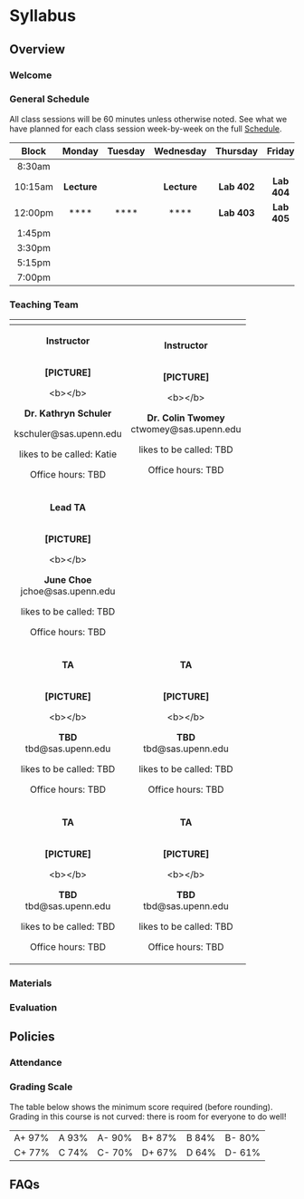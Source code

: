 # Syllabus

## Overview

### Welcome



### General Schedule

All class sessions will be 60 minutes unless otherwise noted. See what we have planned for each class session week-by-week on the full [Schedule](schedule.md).

| Block | Monday | Tuesday | Wednesday | Thursday | Friday |
| :---: | :---: | :---: | :---: | :---: | :---: |
| 8:30am |  |  |  |  |  |
| 10:15am | **Lecture**  |  | **Lecture** | **Lab 402** | **Lab 404** |
| 12:00pm | \*\*\*\* | \*\*\*\* | \*\*\*\* | **Lab 403** | **Lab 405** |
| 1:45pm |  |  |  |  |  |
| 3:30pm |  |  |  |  |  |
| 5:15pm |  |  |  |  |  |
| 7:00pm |  |  |  |  |  |

### Teaching Team

<table>
  <thead>
    <tr>
      <th style="text-align:center"></th>
      <th style="text-align:center"></th>
    </tr>
  </thead>
  <tbody>
    <tr>
      <td style="text-align:center">
        <p><b>Instructor</b>
        </p>
        <p><b><br />[PICTURE]</b>
        </p>
        <p>&lt;b&gt;&lt;/b&gt;</p>
        <p><b>Dr. Kathryn Schuler</b>
        </p>
        <p>kschuler@sas.upenn.edu
          <br />
        </p>
        <p>likes to be called: Katie</p>
        <p>Office hours: TBD</p>
      </td>
      <td style="text-align:center">
        <p><b>Instructor</b>
        </p>
        <p><b><br />[PICTURE]</b>
        </p>
        <p>&lt;b&gt;&lt;/b&gt;</p>
        <p><b>Dr. Colin Twomey<br /></b>ctwomey@sas.upenn.edu
          <br />
        </p>
        <p>likes to be called: TBD</p>
        <p>Office hours: TBD</p>
      </td>
    </tr>
    <tr>
      <td style="text-align:center">
        <p><b>Lead TA</b>
        </p>
        <p><b><br />[PICTURE]</b>
        </p>
        <p>&lt;b&gt;&lt;/b&gt;</p>
        <p><b>June Choe<br /></b>jchoe@sas.upenn.edu
          <br />
        </p>
        <p>likes to be called: TBD</p>
        <p>Office hours: TBD</p>
      </td>
      <td style="text-align:center"></td>
    </tr>
    <tr>
      <td style="text-align:center">
        <p><b>TA</b>
        </p>
        <p><b><br />[PICTURE]</b>
        </p>
        <p>&lt;b&gt;&lt;/b&gt;</p>
        <p><b>TBD<br /></b>tbd@sas.upenn.edu
          <br />
        </p>
        <p>likes to be called: TBD</p>
        <p>Office hours: TBD</p>
      </td>
      <td style="text-align:center">
        <p><b>TA</b>
        </p>
        <p><b><br />[PICTURE]</b>
        </p>
        <p>&lt;b&gt;&lt;/b&gt;</p>
        <p><b>TBD<br /></b>tbd@sas.upenn.edu
          <br />
        </p>
        <p>likes to be called: TBD</p>
        <p>Office hours: TBD</p>
      </td>
    </tr>
    <tr>
      <td style="text-align:center">
        <p><b>TA</b>
        </p>
        <p><b><br />[PICTURE]</b>
        </p>
        <p>&lt;b&gt;&lt;/b&gt;</p>
        <p><b>TBD<br /></b>tbd@sas.upenn.edu
          <br />
        </p>
        <p>likes to be called: TBD</p>
        <p>Office hours: TBD</p>
      </td>
      <td style="text-align:center">
        <p><b>TA</b>
        </p>
        <p><b><br />[PICTURE]</b>
        </p>
        <p>&lt;b&gt;&lt;/b&gt;</p>
        <p><b>TBD<br /></b>tbd@sas.upenn.edu
          <br />
        </p>
        <p>likes to be called: TBD</p>
        <p>Office hours: TBD</p>
      </td>
    </tr>
  </tbody>
</table>

### Materials

### Evaluation

## Policies

### Attendance



### Grading Scale

The table below shows the minimum score required \(before rounding\). Grading in this course is not curved: there is room for everyone to do well!

|  |  |  |  |  |  |
| :--- | :--- | :--- | :--- | :--- | :--- |
| A+ 97% | A 93% | A- 90% | B+ 87% | B 84% | B- 80% |
| C+ 77% | C 74% | C- 70% | D+ 67% | D 64% | D- 61% |

## FAQs







